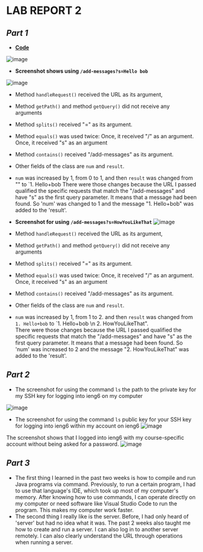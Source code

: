# **LAB REPORT 2**

## ***Part 1***
- [**Code**](https://maynhile13105.github.io/CSE15L-LabReport2/StringServer.java)

![image](https://github.com/maynhile13105/CSE15L-LabReport2/assets/146885739/6108db57-8119-4b0e-bac8-d68b4737e386)


- **Screenshot shows using `/add-messages?s=Hello bob`**
  
![image](https://github.com/maynhile13105/CSE15L-LabReport2/assets/146885739/190b5d9d-e53d-40e0-a6e8-477545fe8af5)

- Method `handleRequest()` received the URL as its argument,
- Method `getPath()` and method `getQuery()` did not receive any arguments
- Method `splits()` received "=" as its argument.
- Method `equals()` was used twice: Once, it received "/" as an argument. Once, it received "s" as an argument
- Method `contains()` received "/add-messages" as its argument.
- Other fields of the class are `num` and `result`.
- `num` was increased by 1, from 0 to 1, and then `result` was changed from "" to `1. Hello+bob 
There were those changes because the URL I passed qualified the specific requests that match the "/add-messages" and have "s" as the first query parameter. It means that a message had been found. So 'num' was changed to 1 and the message "1. Hello+bob" was added to the 'result'. 

- **Screenshot for using `/add-messages?s=HowYouLikeThat`**
![image](https://github.com/maynhile13105/CSE15L-LabReport2/assets/146885739/b8a55ee4-e645-4f27-a9e3-ee02c1e35b3f)

- Method `handleRequest()` received the URL as its argument,
- Method `getPath()` and method `getQuery()` did not receive any arguments
- Method `splits()` received "=" as its argument.
- Method `equals()` was used twice: Once, it received "/" as an argument. Once, it received "s" as an argument
- Method `contains()` received "/add-messages" as its argument.
- Other fields of the class are `num` and `result`.
-  `num` was increased by 1, from 1 to 2. and then `result` was changed from `1. Hello+bob` to `1. Hello+bob \n 2. HowYouLikeThat".  
There were those changes because the URL I passed qualified the specific requests that match the "/add-messages" and have "s" as the first query parameter. It means that a message had been found. So 'num' was increased to 2 and the message "2. HowYouLikeThat" was added to the 'result'.

## ***Part 2***
- The screenshot for using the command `ls` the path to the private key for my SSH key for logging into ieng6 on my computer

![image](https://github.com/maynhile13105/CSE15L-LabReport2/assets/146885739/fe8041b7-9d95-4e83-ac62-bc8c0ab7c71b)

- The screenshot for using the command `ls`  public key for your SSH key for logging into ieng6 within my account on ieng6
![image](https://github.com/maynhile13105/CSE15L-LabReport2/assets/146885739/7ff80cb9-f128-4a07-a818-b30b4fcea311)

The screenshot shows that I logged into ieng6 with my course-specific account without being asked for a password.
![image](https://github.com/maynhile13105/CSE15L-LabReport2/assets/146885739/abffeaa3-47d7-4691-8b66-db7e266033fd)

## ***Part 3***
- The first thing I learned in the past two weeks is how to compile and run Java programs via command. Previously, to run a certain program, I had to use that language's IDE, which took up most of my computer's memory. After knowing how to use commands, I can operate directly on my computer or need software like Visual Studio Code to run the program. This makes my computer work faster.
- The second thing I really like is the server. Before, I had only heard of 'server' but had no idea what it was. The past 2 weeks also taught me how to create and run a server. I can also log in to another server remotely. I can also clearly understand the URL through operations when running a server.
